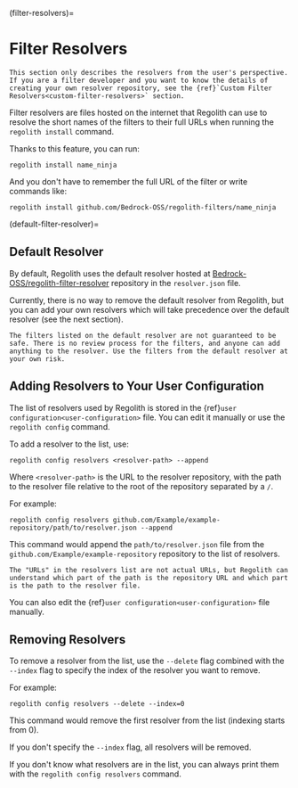 (filter-resolvers)=
# Filter Resolvers

```{warning}
This section only describes the resolvers from the user's perspective. If you are a filter developer and you want to know the details of creating your own resolver repository, see the {ref}`Custom Filter Resolvers<custom-filter-resolvers>` section.
```

Filter resolvers are files hosted on the internet that Regolith can use to resolve the short names of the filters to their full URLs when running the `regolith install` command.

Thanks to this feature, you can run:
```text
regolith install name_ninja
```
And you don't have to remember the full URL of the filter or write commands like:
```text
regolith install github.com/Bedrock-OSS/regolith-filters/name_ninja
```
(default-filter-resolver)=
## Default Resolver
By default, Regolith uses the default resolver hosted at [Bedrock-OSS/regolith-filter-resolver](https://github.com/Bedrock-OSS/regolith-filter-resolver) repository in the `resolver.json` file.

Currently, there is no way to remove the default resolver from Regolith, but you can add your own resolvers which will take precedence over the default resolver (see the next section).

```{warning}
The filters listed on the default resolver are not guaranteed to be safe. There is no review process for the filters, and anyone can add anything to the resolver. Use the filters from the default resolver at your own risk.
```

## Adding Resolvers to Your User Configuration
The list of resolvers used by Regolith is stored in the {ref}`user configuration<user-configuration>` file. You can edit it manually or use the `regolith config` command.

To add a resolver to the list, use:

```text
regolith config resolvers <resolver-path> --append
```
Where `<resolver-path>` is the URL to the resolver repository, with the path to the resolver file relative to the root of the repository separated by a `/`.

For example:
```text
regolith config resolvers github.com/Example/example-repository/path/to/resolver.json --append
```
This command would append the `path/to/resolver.json` file from the `github.com/Example/example-repository` repository to the list of resolvers.

```{warning}
The "URLs" in the resolvers list are not actual URLs, but Regolith can understand which part of the path is the repository URL and which part is the path to the resolver file.
```
You can also edit the {ref}`user configuration<user-configuration>` file manually.

## Removing Resolvers
To remove a resolver from the list, use the `--delete` flag combined with the `--index` flag to specify the index of the resolver you want to remove.

For example:
```text
regolith config resolvers --delete --index=0
```

This command would remove the first resolver from the list (indexing starts from 0).

If you don't specify the `--index` flag, all resolvers will be removed.

If you don't know what resolvers are in the list, you can always print them with the `regolith config resolvers` command.
